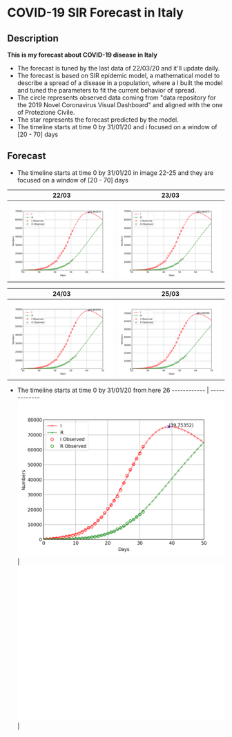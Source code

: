 # COVID-19 SIR Forecast in Italy

## Description

**This is my forecast about COVID-19 disease in Italy**
- The forecast is tuned by the last data of 22/03/20 and it'll update daily.
- The forecast is based on SIR epidemic model, a mathematical model to describe a spread of a disease in a population, where a I built the model and tuned the parameters to fit the current behavior of spread.
- The circle represents observed data coming from "data repository for the 2019 Novel Coronavirus Visual Dashboard" and aligned with the one of Protezione Civile.
- The star represents the forecast predicted by the model.
- The timeline starts at time 0 by 31/01/20 and i focused on a window of [20 - 70] days

## Forecast
- The timeline starts at time 0 by 31/01/20 in image 22-25 and they are focused on a window of [20 - 70] days

22/03|23/03
------------ | -------------
![forecast](/forecast/COVID_forecast_22_03.png) |![forecast](/forecast/COVID_forecast_23_03.png)

24/03|25/03
------------ | -------------
![forecast](/forecast/COVID_forecast_24_03.png)| ![forecast](/forecast/COVID_forecast_25_03.png)| 


- The timeline starts at time 0 by 31/01/20 from here 26
------------ | -------------
![forecast](/forecast/COVID_forecast_26_03.png)| ![forecast](/forecast/white_frame.png)| 

